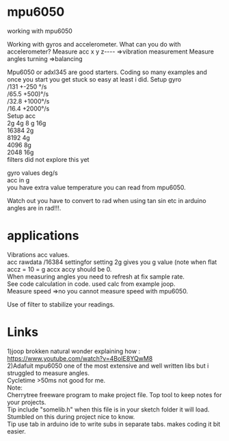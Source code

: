 # mpu6050
working with mpu6050

Working with gyros and accelerometer.
What can you do with accelerometer?
Measure acc x y z---- =>vibration measurement
Measure angles turning =>balancing

Mpu6050 or adxl345 are good starters.
Coding so many examples and once you start you get stuck so easy at least i did.
Setup gyro <br />
/131   +-250 °/s<br />
/65.5  +500)°/s<br />
/32.8  +1000°/s<br />
/16.4  +2000°/s<br />
Setup acc<br />
2g 4g 8 g 16g<br />
16384 2g<br />
8192 4g<br />
4096 8g<br />
2048 16g<br />
filters did not explore this yet<br />

gyro values deg/s<br />
acc in g<br />
you have extra value temperature you can read from mpu6050.<br />

Watch out you have to convert to rad when using tan sin etc in arduino angles are in rad!!!.<br />

# applications

Vibrations acc values. <br />
    acc rawdata /16384 settingfor setting 2g gives you g value (note when flat accz = 10 = g accx accy should be 0.<br />
When measuring angles you need to refresh at fix sample rate.<br />
   See code calculation in code. used calc from example joop.<br />
 Measure speed =>no you cannot measure speed with mpu6050.<br />

Use of filter to stabilize your readings.<br />

#  Links
1)joop brokken natural wonder explaining how : https://www.youtube.com/watch?v=4BoIE8YQwM8 <br />
2)Adafuit mpu6050 one of the most extensive and well written libs but i struggled to measure angles.<br />
Cycletime >50ms not good for me. <br />
Note:<br />
Cherrytree freeware program to make project file. Top tool to keep notes for your projects.<br />
Tip include "somelib.h" when this file is in your sketch folder it will load. Stumbled on this during project nice to know.<br />
Tip use tab in arduino ide to write subs in separate tabs. makes coding it bit easier.<br />


